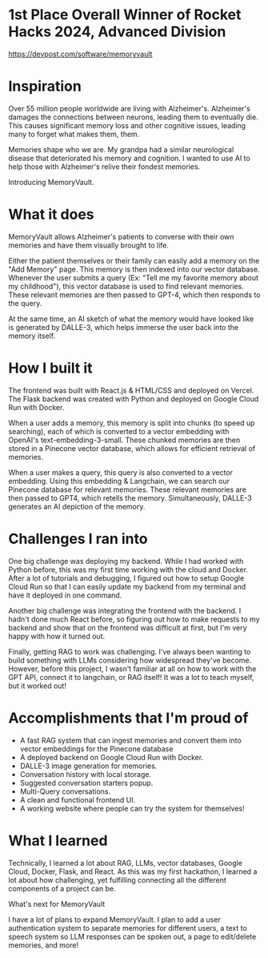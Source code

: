 # 1st Place Overall Winner of Rocket Hacks 2024, Advanced Division

https://devpost.com/software/memoryvault

# Inspiration

Over 55 million people worldwide are living with Alzheimer's. Alzheimer's damages the connections between neurons, leading them to eventually die. This causes significant memory loss and other cognitive issues, leading many to forget what makes them, them.

Memories shape who we are. My grandpa had a similar neurological disease that deteriorated his memory and cognition. I wanted to use AI to help those with Alzheimer's relive their fondest memories.

Introducing MemoryVault.

# What it does

MemoryVault allows Alzheimer's patients to converse with their own memories and have them visually brought to life.

Either the patient themselves or their family can easily add a memory on the "Add Memory" page. This memory is then indexed into our vector database. Whenever the user submits a query (Ex: "Tell me my favorite memory about my childhood"), this vector database is used to find relevant memories. These relevant memories are then passed to GPT-4, which then responds to the query.

At the same time, an AI sketch of what the memory would have looked like is generated by DALLE-3, which helps immerse the user back into the memory itself.

# How I built it

The frontend was built with React.js & HTML/CSS and deployed on Vercel. The Flask backend was created with Python and deployed on Google Cloud Run with Docker.

When a user adds a memory, this memory is split into chunks (to speed up searching), each of which is converted to a vector embedding with OpenAI's text-embedding-3-small. These chunked memories are then stored in a Pinecone vector database, which allows for efficient retrieval of memories.

When a user makes a query, this query is also converted to a vector embedding. Using this embedding & Langchain, we can search our Pinecone database for relevant memories. These relevant memories are then passed to GPT4, which retells the memory. Simultaneously, DALLE-3 generates an AI depiction of the memory.

# Challenges I ran into

One big challenge was deploying my backend. While I had worked with Python before, this was my first time working with the cloud and Docker. After a lot of tutorials and debugging, I figured out how to setup Google Cloud Run so that I can easily update my backend from my terminal and have it deployed in one command.

Another big challenge was integrating the frontend with the backend. I hadn't done much React before, so figuring out how to make requests to my backend and show that on the frontend was difficult at first, but I'm very happy with how it turned out.

Finally, getting RAG to work was challenging. I've always been wanting to build something with LLMs considering how widespread they've become. However, before this project, I wasn't familiar at all on how to work with the GPT API, connect it to langchain, or RAG itself! It was a lot to teach myself, but it worked out!

# Accomplishments that I'm proud of

- A fast RAG system that can ingest memories and convert them into vector embeddings for the Pinecone database
- A deployed backend on Google Cloud Run with Docker.
- DALLE-3 image generation for memories.
- Conversation history with local storage.
- Suggested conversation starters popup.
- Multi-Query conversations.
- A clean and functional frontend UI.
- A working website where people can try the system for themselves!

# What I learned

Technically, I learned a lot about RAG, LLMs, vector databases, Google Cloud, Docker, Flask, and React. As this was my first hackathon, I learned a lot about how challenging, yet fulfilling connecting all the different components of a project can be.

What's next for MemoryVault

I have a lot of plans to expand MemoryVault. I plan to add a user authentication system to separate memories for different users, a text to speech system so LLM responses can be spoken out, a page to edit/delete memories, and more!
